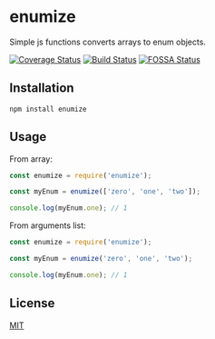 # enumize

Simple js functions converts arrays to enum objects.

[![Coverage Status](https://coveralls.io/repos/github/Devoter/enumize/badge.svg?branch=master)](https://coveralls.io/github/Devoter/enumize?branch=master) [![Build Status](https://travis-ci.org/Devoter/enumize.svg?branch=master)](https://travis-ci.org/Devoter/enumize) [![FOSSA Status](https://app.fossa.io/api/projects/git%2Bgithub.com%2FDevoter%2Fenumize.svg?type=shield)](https://app.fossa.io/projects/git%2Bgithub.com%2FDevoter%2Fenumize?ref=badge_shield)

## Installation

`npm install enumize`

## Usage

From array:
```js
const enumize = require('enumize');

const myEnum = enumize(['zero', 'one', 'two']);

console.log(myEnum.one); // 1
```

From arguments list:
```js
const enumize = require('enumize');

const myEnum = enumize('zero', 'one', 'two');

console.log(myEnum.one); // 1
```

## License

[MIT](LICENSE)
